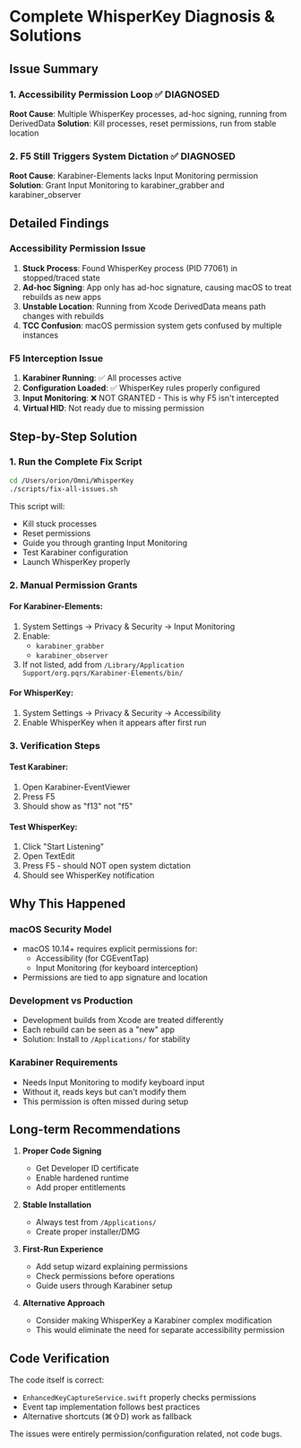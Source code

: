 # Complete WhisperKey Diagnosis & Solutions

## Issue Summary

### 1. Accessibility Permission Loop ✅ DIAGNOSED
**Root Cause**: Multiple WhisperKey processes, ad-hoc signing, running from DerivedData
**Solution**: Kill processes, reset permissions, run from stable location

### 2. F5 Still Triggers System Dictation ✅ DIAGNOSED  
**Root Cause**: Karabiner-Elements lacks Input Monitoring permission
**Solution**: Grant Input Monitoring to karabiner_grabber and karabiner_observer

## Detailed Findings

### Accessibility Permission Issue
1. **Stuck Process**: Found WhisperKey process (PID 77061) in stopped/traced state
2. **Ad-hoc Signing**: App only has ad-hoc signature, causing macOS to treat rebuilds as new apps
3. **Unstable Location**: Running from Xcode DerivedData means path changes with rebuilds
4. **TCC Confusion**: macOS permission system gets confused by multiple instances

### F5 Interception Issue
1. **Karabiner Running**: ✅ All processes active
2. **Configuration Loaded**: ✅ WhisperKey rules properly configured
3. **Input Monitoring**: ❌ NOT GRANTED - This is why F5 isn't intercepted
4. **Virtual HID**: Not ready due to missing permission

## Step-by-Step Solution

### 1. Run the Complete Fix Script
```bash
cd /Users/orion/Omni/WhisperKey
./scripts/fix-all-issues.sh
```

This script will:
- Kill stuck processes
- Reset permissions
- Guide you through granting Input Monitoring
- Test Karabiner configuration
- Launch WhisperKey properly

### 2. Manual Permission Grants

#### For Karabiner-Elements:
1. System Settings → Privacy & Security → Input Monitoring
2. Enable:
   - `karabiner_grabber`
   - `karabiner_observer`
3. If not listed, add from `/Library/Application Support/org.pqrs/Karabiner-Elements/bin/`

#### For WhisperKey:
1. System Settings → Privacy & Security → Accessibility
2. Enable WhisperKey when it appears after first run

### 3. Verification Steps

#### Test Karabiner:
1. Open Karabiner-EventViewer
2. Press F5
3. Should show as "f13" not "f5"

#### Test WhisperKey:
1. Click "Start Listening"
2. Open TextEdit
3. Press F5 - should NOT open system dictation
4. Should see WhisperKey notification

## Why This Happened

### macOS Security Model
- macOS 10.14+ requires explicit permissions for:
  - Accessibility (for CGEventTap)
  - Input Monitoring (for keyboard interception)
- Permissions are tied to app signature and location

### Development vs Production
- Development builds from Xcode are treated differently
- Each rebuild can be seen as a "new" app
- Solution: Install to `/Applications/` for stability

### Karabiner Requirements
- Needs Input Monitoring to modify keyboard input
- Without it, reads keys but can't modify them
- This permission is often missed during setup

## Long-term Recommendations

1. **Proper Code Signing**
   - Get Developer ID certificate
   - Enable hardened runtime
   - Add proper entitlements

2. **Stable Installation**
   - Always test from `/Applications/`
   - Create proper installer/DMG

3. **First-Run Experience**
   - Add setup wizard explaining permissions
   - Check permissions before operations
   - Guide users through Karabiner setup

4. **Alternative Approach**
   - Consider making WhisperKey a Karabiner complex modification
   - This would eliminate the need for separate accessibility permission

## Code Verification

The code itself is correct:
- `EnhancedKeyCaptureService.swift` properly checks permissions
- Event tap implementation follows best practices
- Alternative shortcuts (⌘⇧D) work as fallback

The issues were entirely permission/configuration related, not code bugs.